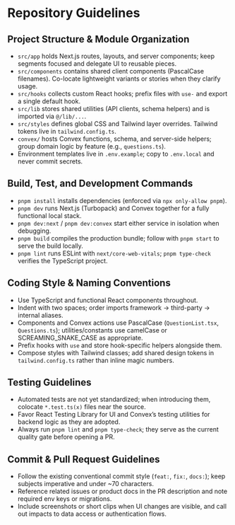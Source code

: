 # Repository Guidelines

## Project Structure & Module Organization
- `src/app` holds Next.js routes, layouts, and server components; keep segments focused and delegate UI to reusable pieces.
- `src/components` contains shared client components (PascalCase filenames). Co-locate lightweight variants or stories when they clarify usage.
- `src/hooks` collects custom React hooks; prefix files with `use-` and export a single default hook.
- `src/lib` stores shared utilities (API clients, schema helpers) and is imported via `@/lib/...`.
- `src/styles` defines global CSS and Tailwind layer overrides. Tailwind tokens live in `tailwind.config.ts`.
- `convex/` hosts Convex functions, schema, and server-side helpers; group domain logic by feature (e.g., `questions.ts`).
- Environment templates live in `.env.example`; copy to `.env.local` and never commit secrets.

## Build, Test, and Development Commands
- `pnpm install` installs dependencies (enforced via `npx only-allow pnpm`).
- `pnpm dev` runs Next.js (Turbopack) and Convex together for a fully functional local stack.
- `pnpm dev:next` / `pnpm dev:convex` start either service in isolation when debugging.
- `pnpm build` compiles the production bundle; follow with `pnpm start` to serve the build locally.
- `pnpm lint` runs ESLint with `next/core-web-vitals`; `pnpm type-check` verifies the TypeScript project.

## Coding Style & Naming Conventions
- Use TypeScript and functional React components throughout.
- Indent with two spaces; order imports framework → third-party → internal aliases.
- Components and Convex actions use PascalCase (`QuestionList.tsx`, `Questions.ts`); utilities/constants use camelCase or SCREAMING_SNAKE_CASE as appropriate.
- Prefix hooks with `use` and store hook-specific helpers alongside them.
- Compose styles with Tailwind classes; add shared design tokens in `tailwind.config.ts` rather than inline magic numbers.

## Testing Guidelines
- Automated tests are not yet standardized; when introducing them, colocate `*.test.ts(x)` files near the source.
- Favor React Testing Library for UI and Convex’s testing utilities for backend logic as they are adopted.
- Always run `pnpm lint` and `pnpm type-check`; they serve as the current quality gate before opening a PR.

## Commit & Pull Request Guidelines
- Follow the existing conventional commit style (`feat:`, `fix:`, `docs:`); keep subjects imperative and under ~70 characters.
- Reference related issues or product docs in the PR description and note required env keys or migrations.
- Include screenshots or short clips when UI changes are visible, and call out impacts to data access or authentication flows.
